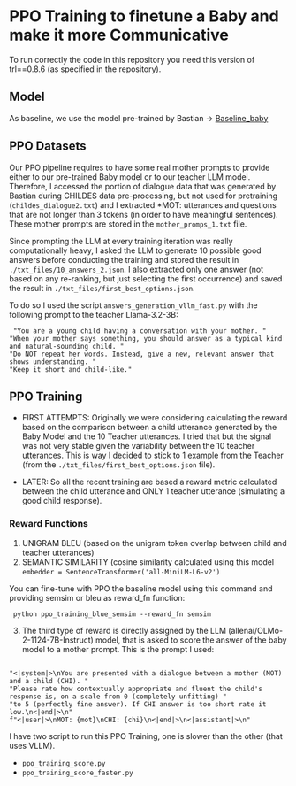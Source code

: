 # PPO Training to finetune a Baby and make it more Communicative
To run correctly the code in this repository you need this version of trl==0.8.6 (as specified in the repository). 


## Model
As baseline, we use the model pre-trained by Bastian -> [Baseline_baby](https://huggingface.co/bbunzeck/another-llama)

## PPO Datasets

Our PPO pipeline requires to have some real mother prompts to provide either to our pre-trained Baby model or to our teacher LLM model.
Therefore, I accessed the portion of dialogue data that was generated by Bastian during CHILDES data pre-processing, but not used for pretraining (`childes_dialogue2.txt`) and 
I extracted *MOT: utterances and questions that are not longer than 3 tokens (in order to have meaningful sentences). These mother prompts are stored in the `mother_promps_1.txt` file.

Since prompting the LLM at every training iteration was really computationally heavy, I asked the LLM to generate 10 possible good answers before conducting the training and stored the result in 
`./txt_files/10_answers_2.json`. I also extracted only one answer (not based on any re-ranking, but just selecting the first occurrence) and saved the result in `./txt_files/first_best_options.json`. 

To do so I used the script `answers_generation_vllm_fast.py` with the following prompt to the teacher Llama-3.2-3B:
<pre><code> "You are a young child having a conversation with your mother. "
"When your mother says something, you should answer as a typical kind and natural-sounding child. "
"Do NOT repeat her words. Instead, give a new, relevant answer that shows understanding. "
"Keep it short and child-like."
</code></pre>


## PPO Training

- FIRST ATTEMPTS: Originally we were considering calculating the reward based on the comparison between a child utterance generated by the Baby Model and the 10 Teacher utterances. I tried that but the signal was not very stable given the variability between the 10 teacher utterances. This is way I decided to stick to 1 example from the Teacher (from the `./txt_files/first_best_options.json` file).

- LATER: So all the recent training are based a reward metric calculated between the child utterance and ONLY 1 teacher utterance (simulating a good child response).

### Reward Functions 

1. UNIGRAM BLEU (based on the unigram token overlap between child and teacher utterances)
2. SEMANTIC SIMILARITY (cosine similarity calculated using this model `embedder = SentenceTransformer('all-MiniLM-L6-v2')`


You can fine-tune with PPO the baseline model using this command and providing semsim or bleu as reward_fn function:

<pre><code> python ppo_training_blue_semsim --reward_fn semsim </code></pre>

3. The third type of reward is directly assigned by the LLM (allenai/OLMo-2-1124-7B-Instruct) model, that is asked to score the answer of the baby model to a mother prompt. This is the prompt I used:

<pre><code> 
"<|system|>\nYou are presented with a dialogue between a mother (MOT) and a child (CHI). "
"Please rate how contextually appropriate and fluent the child's response is, on a scale from 0 (completely unfitting) "
"to 5 (perfectly fine answer). If CHI answer is too short rate it low.\n<|end|>\n"
f"<|user|>\nMOT: {mot}\nCHI: {chi}\n<|end|>\n<|assistant|>\n"
</code></pre>

I have two script to run this PPO Training, one is slower than the other (that uses VLLM).

- `ppo_training_score.py`
- `ppo_training_score_faster.py`





